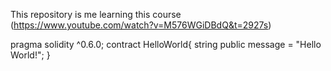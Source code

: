 This repository is me learning this course (https://www.youtube.com/watch?v=M576WGiDBdQ&t=2927s) 

pragma solidity ^0.6.0;
contract HelloWorld{
    string public message = "Hello World!";
}